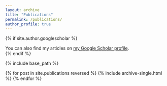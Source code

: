 ```yaml
---
layout: archive
title: "Publications"
permalink: /publications/
author_profile: true
---
```


{% if site.author.googlescholar %}
  <div class="wordwrap">You can also find my articles on <a href="{https://scholar.google.com/citations?hl=en&user=y4VOPlkAAAAJ}">my Google Scholar profile</a>.</div>
{% endif %}

{% include base_path %}

{% for post in site.publications reversed %}
  {% include archive-single.html %}
{% endfor %}
